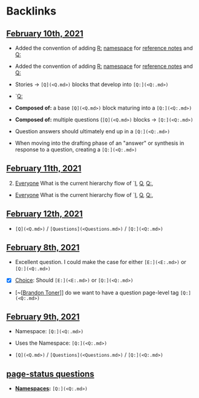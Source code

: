 
# Backlinks
## [February 10th, 2021](<February 10th, 2021.md>)
- Added the convention of adding [R:](<R:.md>) [namespace]([namespaces](<namespaces.md>)) for [reference notes](<reference notes.md>) and [Q:](<Q:.md>)

- Added the convention of adding [R:](<R:.md>) [namespace]([namespaces](<namespaces.md>)) for [reference notes](<reference notes.md>) and [Q:](<Q:.md>)

- Stories → `[Q](<Q.md>)` blocks that develop into `[Q:](<Q:.md>)`

- `[Q:](<Q:.md>)

- **Composed of:** a base `[Q](<Q.md>)` block maturing into a `[Q:](<Q:.md>)`

- **Composed of:** multiple questions (`[Q](<Q.md>)` blocks → `[Q:](<Q:.md>)`

- Question answers should ultimately end up in a `[Q:](<Q:.md>)`

- When moving into the drafting phase of an "answer" or synthesis in response to a question, creating a `[Q:](<Q:.md>)`

## [February 11th, 2021](<February 11th, 2021.md>)
2. [Everyone](<Everyone.md>) What is the current hierarchy flow of `[I](<I.md>), [Q](<Q.md>), [Q:](<Q:.md>),

- [Everyone](<Everyone.md>) What is the current hierarchy flow of `[I](<I.md>), [Q](<Q.md>), [Q:](<Q:.md>),

## [February 12th, 2021](<February 12th, 2021.md>)
- `[Q](<Q.md>)` / `[Questions](<Questions.md>)` / `[Q:](<Q:.md>)`

## [February 8th, 2021](<February 8th, 2021.md>)
- Excellent question. I could make the case for either `[E:](<E:.md>)` or `[Q:](<Q:.md>)`

- [x] [Choice](<Choice.md>): Should `[E:](<E:.md>)` or `[Q:](<Q:.md>)`

- [~[[Brandon Toner](<~[[Brandon Toner.md>)]] do we want to have a question page-level tag `[Q:](<Q:.md>)`

## [February 9th, 2021](<February 9th, 2021.md>)
- Namespace: `[Q:](<Q:.md>)`

- Uses the Namespace: `[Q:](<Q:.md>)`

- `[Q](<Q.md>)` / `[Questions](<Questions.md>)` / `[Q:](<Q:.md>)`

## [page-status questions](<page-status questions.md>)
- **[Namespaces](<Namespaces.md>):** `[Q:](<Q:.md>)`

